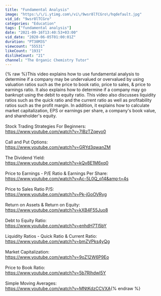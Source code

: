 ```yaml
---
title: "Fundamental Analysis"
image: "https:\/\/i.ytimg.com\/vi\/9wsr8lTCGro\/hqdefault.jpg"
vid_id: "9wsr8lTCGro"
categories: "Education"
tags: ["fundamental analysis"]
date: "2021-09-16T13:40:53+03:00"
vid_date: "2020-06-05T01:00:01Z"
duration: "PT30M3S"
viewcount: "55531"
likeCount: "1931"
dislikeCount: "21"
channel: "The Organic Chemistry Tutor"
---
```

{% raw %}This video explains how to use fundamental analysis to determine if a company may be undervalued or overvalued by using valuation ratios such as the price to book ratio, price to sales, &amp; price to earnings ratio.  It also explains how to determine if a company may go bankrupt using the debit to equity ratio.  This video also discusses liquidity ratios such as the quick ratio and the current ratio as well as profitability ratios such as the profit margin.  In addition, it explains how to calculate market capitalization, EPS or earnings per share, a company's book value, and shareholder's equity.<br /><br />Stock Trading Strategies For Beginners:<br /><a rel="nofollow" target="blank" href="https://www.youtube.com/watch?v=7IBzTZqeyo0">https://www.youtube.com/watch?v=7IBzTZqeyo0</a><br /><br />Call and Put Options:<br /><a rel="nofollow" target="blank" href="https://www.youtube.com/watch?v=GRYd3qwanZM">https://www.youtube.com/watch?v=GRYd3qwanZM</a><br /><br />The Dividend Yield:<br /><a rel="nofollow" target="blank" href="https://www.youtube.com/watch?v=kQv8E1M6xq0">https://www.youtube.com/watch?v=kQv8E1M6xq0</a><br /><br />Price to Earnings - P/E Ratio &amp; Earnings Per Share:<br /><a rel="nofollow" target="blank" href="https://www.youtube.com/watch?v=Ac-5L0Q_q14&amp;t=4s">https://www.youtube.com/watch?v=Ac-5L0Q_q14&amp;t=4s</a><br /><br />Price to Sales Ratio P/S:<br /><a rel="nofollow" target="blank" href="https://www.youtube.com/watch?v=Pk-jGoOVRyg">https://www.youtube.com/watch?v=Pk-jGoOVRyg</a><br /><br />Return on Assets &amp; Return on Equity:<br /><a rel="nofollow" target="blank" href="https://www.youtube.com/watch?v=kXB4F55Juo8">https://www.youtube.com/watch?v=kXB4F55Juo8</a><br /><br />Debt to Equity Ratio:<br /><a rel="nofollow" target="blank" href="https://www.youtube.com/watch?v=enhdH7Tl5bY">https://www.youtube.com/watch?v=enhdH7Tl5bY</a><br /><br />Liquidity Ratios - Quick Ratio &amp; Current Ratio:<br /><a rel="nofollow" target="blank" href="https://www.youtube.com/watch?v=bmZVPks4yQg">https://www.youtube.com/watch?v=bmZVPks4yQg</a><br /><br />Market Capitalization:<br /><a rel="nofollow" target="blank" href="https://www.youtube.com/watch?v=9oZ12W6P9Eo">https://www.youtube.com/watch?v=9oZ12W6P9Eo</a><br /><br />Price to Book Ratio:<br /><a rel="nofollow" target="blank" href="https://www.youtube.com/watch?v=5b7RlhdwI5Y">https://www.youtube.com/watch?v=5b7RlhdwI5Y</a><br /><br />Simple Moving Averages:<br /><a rel="nofollow" target="blank" href="https://www.youtube.com/watch?v=MNtKdzCCVXA">https://www.youtube.com/watch?v=MNtKdzCCVXA</a>{% endraw %}
